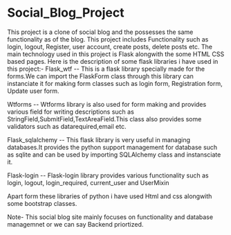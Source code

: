 # Social_Blog_Project
This project is a clone of social blog and the possesses the same functionality as of the blog.
This project includes Functionality such as login, logout, Register, user account, create posts, delete posts etc.
The main technology used in this project is Flask alongwith the some HTML CSS based pages.
Here is the description of some flask libraries i have used in this project:-
Flask_wtf -- This is a flask library specially made for the forms.We can import the FlaskForm class through this library can instanciate it for making form classes such as login form, Registration form, Update user form.

Wtforms -- Wtforms library is also used for form making and provides various field for writing descriptions such as StringField,SubmitField,TextAreaField.This class also provides some validators such as datarequired,email etc.

Flask_sqlalchemy -- This flask library is very useful in managing databases.It provides the python support management for database such as sqlite and can be used by importing SQLAlchemy class and instansciate it.

Flask-login -- Flask-login library provides various functionality such as login, logout, login_required, current_user and UserMixin

Apart form these libraries of python i have used Html and css alongwith some bootstrap classes.

Note- This social blog site mainly focuses on functionality and database managemnet or we can say Backend priortized.
